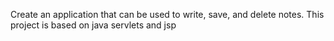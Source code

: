 Create an application that can be used to write, save, and delete notes.
This project is based on java servlets and jsp
